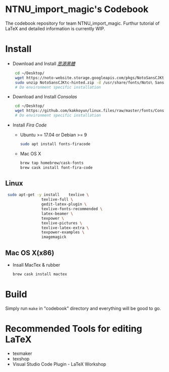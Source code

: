 # NTNU_import_magic's  Codebook
The codebook repository for team NTNU_import_magic. Furthur tutorial of LaTeX and detailed information is currently WIP. 

# Install

- Download and Install *[思源黑體](https://www.beforafter.org/blog/source-han-sans-font)*

  ```bash
   cd ~/Desktop/
   wget https://noto-website.storage.googleapis.com/pkgs/NotoSansCJKtc-hinted.zip
   sudo unzip NotoSansCJKtc-hinted.zip -d /usr/share/fonts/Noto\ Sans\ CJK\ TC/
   # Do environment specific installation
  ```

- Download and Install *Consolas*

  ```bash
   cd ~/Desktop/
   wget https://github.com/kakkoyun/linux.files/raw/master/fonts/Consolas.ttf
   # Do environment specific installation
  ```

- Install *Fira Code*

  - Ubuntu >= 17.04 or Debian >= 9

    ```bash
    sudo apt install fonts-firacode
    ```

  - Mac OS X

    ```bash
    brew tap homebrew/cask-fonts
    brew cask install font-fira-code
    ```

    

## Linux

```bash
 sudo apt-get -y install 	texlive \
 				texlive-full \
 				gedit-latex-plugin \
 				texlive-fonts-recommended \
 				latex-beamer \
 				texpower \
 				texlive-pictures \
 				texlive-latex-extra \
 				texpower-examples \
 				imagemagick
```

## Mac OS X(x86)

- Insall MacTex & rubber

  ```bash
  brew cask install mactex
  ```

# Build

Simply run `make` in "codebook" directory and everything will be good to go.

# Recommended Tools for editing LaTeX

- texmaker
- texshop
- Visual Studio Code Plugin - LaTeX Workshop